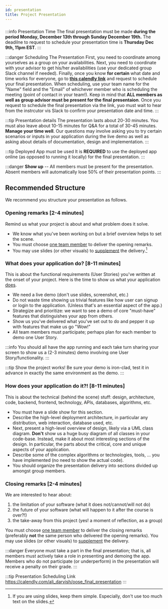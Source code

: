 ```yaml
---
id: presentation
title: Project Presentation
---
```


###

:::info Presentation Time
The final presentation must be made **during the period Monday, December 13th through Sunday December 19th.** The deadilne to request to schedule your presentation time is **Thursday Dec 9th, 11pm EST**.
:::

:::danger Scheduling The Presentation
First, you need to coordinate among yourselves as a group on your availabilities. Next, you need to coordinate with your advisor to get his/her availabilities (use your dedicated group Slack channel if needed). Finally, once you know **for certain** what date and time works for everyone, go to **[this calendly link](https://calendly.com/ali_darvish/oose_final_presentation)** and request to schedule your final presentation. When scheduling, use your team name for the "Name" field and the "Email" of whichever member who is scheduling the meeting (point of contact in your team!). Keep in mind that **ALL members as well as group advisor must be present for the final presentaion**. Once you request to schedule the final presentation via the link, yuo must wait to hear from the instrcutor vis Slack to confirm your presentation date and time.
:::


:::tip Presentation details
The presentation lasts about 20-30 minutes. You must also leave about 10-15 minutes for Q&A for a total of 30-45 minutes. **Manage your time well**. Our questions may involve asking you to try certain scenarios or inputs in your application during the live demo as well as asking about details of documentation, design and implementation.
:::


:::tip Deployed App must be used
It is **REQUIRED** to use the deployed app online (as opposed to running it locally) for the final presentation.
:::

:::danger
**Show up** -- All members must be present for the presentation. Absent members will automatically lose 50% of their presentation points.
:::



## Recommended Structure

We recommend you structure your presentation as follows.

### Opening remarks [2-4 minutes]

Remind us what your project is about and what problem does it solve.

* We know what you've been working on but a brief overview helps to set the scene.
* You must choose <u>one team member</u> to deliver the opening remarks. 
* You may use slides (or other visuals) to <u>supplement</u> the delivery.[^1]

[^1]: If you are using slides, keep them simple. Especially, don't use too much text on the slides. 


### What does your application do? [8-11 minutes]

This is about the functional requirements (User Stories) you've written at the onset of your project. Here is the time to show us what your application <u>does</u>. 

* We need a live demo (don't use slides, screenshot, etc.)
* Do not waste time showing us trivial features like how user can signup or login to the application. (Unless that's an essential aspect of the app.) 
* Strategize and prioritize: we want to see a demo of core "must-have" features that distinguishes your app from others. 
* Show us you've delivered what you've set out to do and pepper it up with features that make us go "Wow!"
* All team members must participate; perhaps plan for each member to demo one User Story.

:::info
You should all have the app running and each take turn sharing your screen to show us a (2-3 minutes) demo involving one User Story/functionality.
::: 

:::tip 
Show the project works! Be sure your demo is iron-clad, test it in advance in exactly the same environment as the demo.
:::

### How does your application do it?! [8-11 minutes]

This is about the technical (behind the scene) stuff: design, architecture, code, backend, frontend, technology, APIs, databases, algorithms, etc.

* You must have a slide show for this section. 
* Describe the high-level deployment architecture, in particular any distribution, web interaction, database used, etc.
* Next, present a high-level overview of design, likely via a UML class diagram. **Don't** show us a huge busy diagram of all classes in your code-base. Instead, make it about most interesting sections of the design. In particular, the parts about the critical, core and unique aspects of your application.
* Describe some of the complex algorithms or technologies, tools, ... you have implemented (no need to show the actual code).
* You should organize the presentation delivery into sections divided up amongst group members.

### Closing remarks [2-4 minutes]

We are interested to hear about:

1. the limitation of your software (what it does not/cannot/will not do)
2. the future of your software (what will happen to it after the course is over?!)
3. the take-away from this project (yes! a moment of reflection, as a group)

You must choose <u>one team member</u> to deliver the closing remarks (preferably **not** the same person who delivered the opening remarks). You may use slides (or other visuals) to <u>supplement</u> the delivery.

:::danger
Everyone must take a part in the final presentation; that is, all members must actively take a role in presenting and demoing the app. Members who do not participate (or underperform) in the presentation will receive a penalty on their grade.
:::

:::tip Presentation Scheduling Link
https://calendly.com/ali_darvish/oose_final_presentation
:::